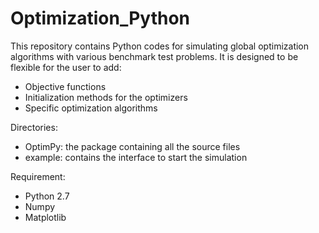 # Optimization_Python

This repository contains Python codes for simulating global optimization algorithms with various benchmark test problems. It is designed to be flexible for the user to add:

  + Objective functions
  + Initialization methods for the optimizers
  + Specific optimization algorithms

Directories:

  + OptimPy: the package containing all the source files
  + example: contains the interface to start the simulation
  
Requirement:

  + Python 2.7
  + Numpy
  + Matplotlib
